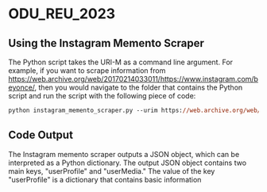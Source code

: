 ﻿# ODU_REU_2023
## Using the Instagram Memento Scraper
The Python script takes the URI-M as a command line argument. For example, if you want to scrape information from https://web.archive.org/web/20170214033011/https://www.instagram.com/beyonce/, then you would navigate to the folder that contains the Python script and run the script with the following piece of code:

```ps
python instagram_memento_scraper.py --urim https://web.archive.org/web/20170214033011/https://www.instagram.com/beyonce/
```
## Code Output
The Instagram memento scraper outputs a JSON object, which can be interpreted as a Python dictionary. The output JSON object contains two main keys, "userProfile" and "userMedia." The value of the key "userProfile" is a dictionary that contains basic information

